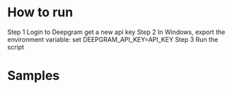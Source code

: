 # How to run
Step 1 Login to Deepgram get a new api key
Step 2 In Windows, export the environment variable: set DEEPGRAM_API_KEY=API_KEY
Step 3 Run the script

# Samples
